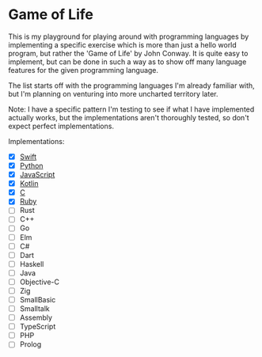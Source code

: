 # Game of Life

This is my playground for playing around with programming languages by implementing a specific exercise which is more than just a hello world program, but rather the 'Game of Life' by John Conway. It is quite easy to implement, but can be done in such a way as to show off many language features for the given programming language.

The list starts off with the programming languages I'm already familiar with, but I'm planning on venturing into more uncharted territory later.

Note: I have a specific pattern I'm testing to see if what I have implemented actually works, but the implementations aren't thoroughly tested, so don't expect perfect implementations.

Implementations:

- [x] [Swift](Swift/)
- [x] [Python](Python/)
- [x] [JavaScript](JavaScript/)
- [x] [Kotlin](Kotlin/)
- [x] [C](C/)
- [x] [Ruby](Ruby/)
- [ ] Rust
- [ ] C++
- [ ] Go
- [ ] Elm
- [ ] C#
- [ ] Dart
- [ ] Haskell
- [ ] Java
- [ ] Objective-C
- [ ] Zig
- [ ] SmallBasic
- [ ] Smalltalk
- [ ] Assembly
- [ ] TypeScript
- [ ] PHP
- [ ] Prolog
